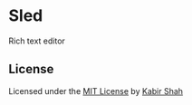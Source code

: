 # Sled

Rich text editor

## License

Licensed under the [MIT License](https://kingpixil.github.io/license) by [Kabir Shah](https://kabir.ml)
